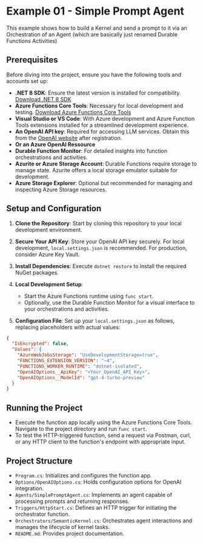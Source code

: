 
# Example 01 - Simple Prompt Agent

This example shows how to build a Kernel and send a prompt to it via an Orchestration of an Agent (which are basically just renamed Durable Functions Activities)

## Prerequisites

Before diving into the project, ensure you have the following tools and accounts set up:

- **.NET 8 SDK**: Ensure the latest version is installed for compatibility. [Download .NET 8 SDK](https://dotnet.microsoft.com/download)
- **Azure Functions Core Tools**: Necessary for local development and testing. [Download Azure Functions Core Tools](https://docs.microsoft.com/en-us/azure/azure-functions/functions-run-local)
- **Visual Studio or VS Code**: With Azure development and Azure Function Tools extensions installed for a streamlined development experience.
- **An OpenAI API key**: Required for accessing LLM services. Obtain this from the [OpenAI website](https://openai.com) after registration.
- **Or an Azure OpenAI Ressource**
- **Durable Function Monitor**: For detailed insights into function orchestrations and activities.
- **Azurite or Azure Storage Account**: Durable Functions require storage to manage state. Azurite offers a local storage emulator suitable for development.
- **Azure Storage Explorer**: Optional but recommended for managing and inspecting Azure Storage resources.

## Setup and Configuration

1. **Clone the Repository**: Start by cloning this repository to your local development environment.

2. **Secure Your API Key**: Store your OpenAI API key securely. For local development, `local.settings.json` is recommended. For production, consider Azure Key Vault.

3. **Install Dependencies**: Execute `dotnet restore` to install the required NuGet packages.

4. **Local Development Setup**:
    - Start the Azure Functions runtime using `func start`.
    - Optionally, use the Durable Function Monitor for a visual interface to your orchestrations and activities.

5. **Configuration File**: Set up your `local.settings.json` as follows, replacing placeholders with actual values:

```json
{
  "IsEncrypted": false,
  "Values": {
    "AzureWebJobsStorage": "UseDevelopmentStorage=true",
    "FUNCTIONS_EXTENSION_VERSION": "~4",
    "FUNCTIONS_WORKER_RUNTIME": "dotnet-isolated",
    "OpenAIOptions__ApiKey": "<Your_OpenAI_API_Key>",
    "OpenAIOptions__ModelId": "gpt-4-turbo-preview"
  }
}
```

## Running the Project

- Execute the function app locally using the Azure Functions Core Tools. Navigate to the project directory and run `func start`.
- To test the HTTP-triggered function, send a request via Postman, curl, or any HTTP client to the function's endpoint with appropriate input.

## Project Structure

- `Program.cs`: Initializes and configures the function app.
- `Options/OpenAIOptions.cs`: Holds configuration options for OpenAI integration.
- `Agents/SimplePromptAgent.cs`: Implements an agent capable of processing prompts and returning responses.
- `Triggers/HttpStart.cs`: Defines an HTTP trigger for initiating the orchestrator function.
- `Orchestrators/SemanticKernel.cs`: Orchestrates agent interactions and manages the lifecycle of kernel tasks.
- `README.md`: Provides project documentation.